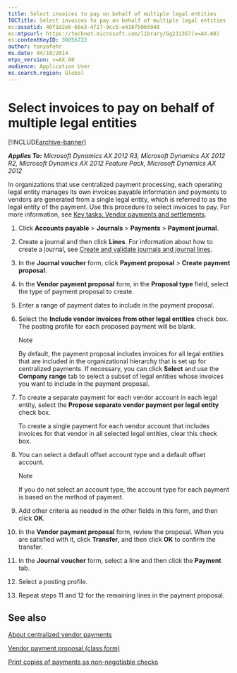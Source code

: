```yaml
---
title: Select invoices to pay on behalf of multiple legal entities
TOCTitle: Select invoices to pay on behalf of multiple legal entities
ms:assetid: 40f1d2e6-66e3-4f27-9cc5-e416f5065940
ms:mtpsurl: https://technet.microsoft.com/library/Gg231357(v=AX.60)
ms:contentKeyID: 36056722
author: tonyafehr
ms.date: 04/18/2014
mtps_version: v=AX.60
audience: Application User
ms.search.region: Global
---
```


# Select invoices to pay on behalf of multiple legal entities 


[!INCLUDE[archive-banner](includes/archive-banner.md)]


_**Applies To:** Microsoft Dynamics AX 2012 R3, Microsoft Dynamics AX 2012 R2, Microsoft Dynamics AX 2012 Feature Pack, Microsoft Dynamics AX 2012_

In organizations that use centralized payment processing, each operating legal entity manages its own invoices payable information and payments to vendors are generated from a single legal entity, which is referred to as the legal entity of the payment. Use this procedure to select invoices to pay. For more information, see [Key tasks: Vendor payments and settlements](key-tasks-vendor-payments-and-settlements.md).

1.  Click **Accounts payable** \> **Journals** \> **Payments** \> **Payment journal**.

2.  Create a journal and then click **Lines**. For information about how to create a journal, see [Create and validate journals and journal lines](create-and-validate-journals-and-journal-lines.md).

3.  In the **Journal voucher** form, click **Payment proposal** \> **Create payment proposal**.

4.  In the **Vendor payment proposal** form, in the **Proposal type** field, select the type of payment proposal to create.

5.  Enter a range of payment dates to include in the payment proposal.

6.  Select the **Include vendor invoices from other legal entities** check box. The posting profile for each proposed payment will be blank.
    

    > [!NOTE]
    > <P>By default, the payment proposal includes invoices for all legal entities that are included in the organizational hierarchy that is set up for centralized payments. If necessary, you can click <STRONG>Select</STRONG> and use the <STRONG>Company range</STRONG> tab to select a subset of legal entities whose invoices you want to include in the payment proposal.</P>



7.  To create a separate payment for each vendor account in each legal entity, select the **Propose separate vendor payment per legal entity** check box.
    
    To create a single payment for each vendor account that includes invoices for that vendor in all selected legal entities, clear this check box.

8.  You can select a default offset account type and a default offset account.
    

    > [!NOTE]
    > <P>If you do not select an account type, the account type for each payment is based on the method of payment.</P>



9.  Add other criteria as needed in the other fields in this form, and then click **OK**.

10. In the **Vendor payment proposal** form, review the proposal. When you are satisfied with it, click **Transfer**, and then click **OK** to confirm the transfer.

11. In the **Journal voucher** form, select a line and then click the **Payment** tab.

12. Select a posting profile.

13. Repeat steps 11 and 12 for the remaining lines in the payment proposal.

## See also

[About centralized vendor payments](about-centralized-vendor-payments.md)

[Vendor payment proposal (class form)](https://technet.microsoft.com/library/aa554537\(v=ax.60\))

[Print copies of payments as non-negotiable checks](print-copies-of-payments-as-non-negotiable-checks.md)

  



